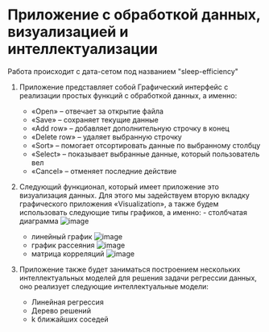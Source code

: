 # Приложение с обработкой данных, визуализацией и интеллектуализации

Работа происходит с дата-сетом под названием "sleep-efficiency"
1) Приложение представляет собой Графический интерфейс с реализации простых функций с обработкой данных, а именно:
   - «Open» – отвечает за открытие файла
   - «Save» – сохраняет текущие данные
   - «Add row» – добавляет дополнительную строчку в конец
   - «Delete row» – удаляет выбранную строчку
   - «Sort» – помогает отсортировать данные по выбранному столбцу 
   - «Select» – показывает выбранные данные, который пользователь вел
   - «Cancel» – отменяет последние действие
2) Следующий функционал, который имеет приложение это визуализация данных. Для этого мы задействуем вторую вкладку графического приложения «Visualization», а также будем использовать следующие типы графиков, а именно:      - столбчатая диаграмма
![image](https://github.com/vegetableovosh/GUI_Interface/assets/60011428/bf98fd3f-ba41-4efa-a313-60051ea00f5a)
   - линейный график
     ![image](https://github.com/vegetableovosh/GUI_Interface/assets/60011428/ce7044c2-3186-4b93-84e5-7ea74697ca21)
   - график рассеяния
     ![image](https://github.com/vegetableovosh/GUI_Interface/assets/60011428/8adea745-f284-45c1-8903-79f75320afee)
   - матрица корреляций
     ![image](https://github.com/vegetableovosh/GUI_Interface/assets/60011428/a128861c-7ce4-4806-b267-c5294c1735c4)

3) Приложение также будет заниматься построением нескольких интеллектуальных моделей для решения задачи регрессии данных, оно реализует следующие интеллектуальные модели:
   - Линейная регрессия
   - Дерево решений
   - k ближайших соседей 
